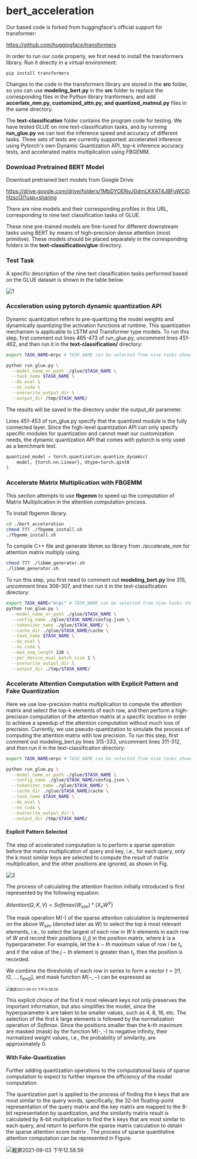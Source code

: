 # bert_acceleration

Our based code is forked from huggingface's official support for transformer:

https://github.com/huggingface/transformers

In order to run our code properly, we first need to install the transformers library. Run it directly in a virtual environment:

```
pip install transformers
```

Changes to the code in the transformers library are stored in the **src** folder, so you can use **modeling_bert.py** in the **src** folder to replace the corresponding files in the Python library tranformers, and add **accerlate_mm.py, customized_attn.py, and quantized_matmul.py** files in the same directory.

The **text-classification** folder contains the program code for testing. We have tested GLUE on nine text-classification tasks, and by running **run_glue.py** we can test the inference speed and accuracy of different tasks. Three sets of tests are currently supported: accelerated inference using Pytorch's own Dynamic Quantization API, top-k inference accuracy tests, and accelerated matrix multiplication using FBGEMM.



### Download Pretrained BERT Model

Download pretrianed bert models from Google Drive: 

https://drive.google.com/drive/folders/1MbDYOENvJGdmLKXAT4JBFoWCjDHzscOI?usp=sharing

There are nine models and their corresponding profiles in this URL, corresponding to nine text classification tasks of GLUE.

These nine pre-trained models are fine-tuned for different downstream tasks using BERT by means of high-precision dense attention (most primitive). These models should be placed separately in the corresponding folders in the **text-classification/glue** directory.



### Test Task 

A specific description of the nine text classification tasks performed based on the GLUE dataset is shown in the table below.

![1](./figs/1.png)



### Acceleration using pytorch dynamic quantization API

Dynamic quantization refers to pre-quantizing the model weights and dynamically quantizing the activation functions at runtime. This quantization mechanism is applicable to LSTM and Transformer type models. To run this step, first comment out lines 465-473 of run_glue.py, uncomment lines 451-462, and then run it in the **text-classification/** directory: 

```bash
export TASK_NAME=mrpc # TASK_NAME can be selected from nine tasks shown above

python run_glue.py \
  --model_name_or_path ./glue/$TASK_NAME \
  --task_name $TASK_NAME \
  --do_eval \
  --no_cuda \
  --overwrite_output_dir \
  --output_dir /tmp/$TASK_NAME/
```

The results will be saved in the directory under the output_dir parameter.

Lines 451-453 of run_glue.py specify that the quantized module is the fully connected layer. Since the high-level quantization API can only specify specific modules for quantization and cannot meet our customization needs, the dynamic quantization API that comes with pytorch is only used as a benchmark test.

```python
quantized_model = torch.quantization.quantize_dynamic(
	model, {torch.nn.Linear}, dtype=torch.qint8
)
```



### Accelerate Matrix Multiplication with FBGEMM

This section attempts to use **fbgemm** to speed up the computation of Matrix Multiplication in the attention computation process.

To install fbgemm library.

```bash
cd ./bert_acceleration
chmod 777 ./fbgemm_install.sh
./fbgemm_install.sh
```

To complie C++ file and generate libmm.so library from ./accelerate_mm for attention matrix multiply using.

```bash
chmod 777 ./libmm_generator.sh
./libmm_generator.sh
```

To run this step, you first need to comment out **modeling_bert.py** line 315, uncomment lines 306-307, and then run it in the text-classification directory:

```bash
export TASK_NAME="mrpc" # TASK_NAME can be selected from nine tasks shown above
python run_glue.py \
  --model_name_or_path ./glue/$TASK_NAME \
  --config_name ./glue/$TASK_NAME/config.json \
  --tokenizer_name ./glue/$TASK_NAME/ \
  --cache_dir ./glue/$TASK_NAME/cache \
  --task_name $TASK_NAME \
  --do_eval \
  --no_cuda \
  --max_seq_length 128 \
  --per_device_eval_batch_size 1 \
  --overwrite_output_dir \
  --output_dir ./tmp/$TASK_NAME/
```



### Accelerate Attention Computation with Explicit Pattern and Fake Quantization

Here we use low-precision matrix multiplication to compute the attention matrix and select the top-k elements of each row, and then perform a high-precision computation of the attention matrix at a specific location in order to achieve a speedup of the attention computation without much loss of precision. Currently, we use pseudo-quantization to simulate the process of computing the attention matrix with low precision. To run this step, first comment out modeling_bert.py lines 315-333, uncomment lines 311-312, and then run it in the text-classification directory:

```bash
export TASK_NAME=mrpc # TASK_NAME can be selected from nine tasks shown above

python run_glue.py \
  --model_name_or_path ./glue/$TASK_NAME \
  --config_name ./glue/$TASK_NAME/config.json \
  --tokenizer_name ./glue/$TASK_NAME/ \
  --cache_dir ./glue/$TASK_NAME/cache \
  --task_name $TASK_NAME \
  --do_eval \
  --no_cuda \
  --overwrite_output_dir \
  --output_dir /tmp/$TASK_NAME/
```

#### Explicit Pattern Selected

The step of accelerated computation is to perform a sparse operation before the matrix multiplication of query and key, i.e., for each query, only the k most similar keys are selected to compute the result of matrix multiplication, and the other positions are ignored, as shown in Fig.

![2](./figs/2.png)

The process of calculating the attention fraction initially introduced is first represented by the following equation:

$Attention(Q,K,V)=Softmax(W_{sim}) * (X_{v}W^V)$

The mask operation M(-) of the sparse attention calculation is implemented on the above $W_{sim}$ (denoted later as $W$) to select the top $k$ most relevant elements, i.e., to select the largest of each row in $W$ $k$ elements in each row of $W$ and record their positions $(i, j)$  in the position matrix, where $k$ is a hyperparameter. For example, let the $k-th$ maximum value of row $i$ be $t_i$, and if the value of the $j-th$ element is greater than $t_i$, then the position is recorded.

We combine the thresholds of each row in series to form a vector $t = [t1, t2, ..., t_{lenQ} ]$, and  mask function $M(-, -)$ can be expressed as

<img src="./figs/3.png" alt="截屏2021-09-03 下午12.58.59" style="zoom:67%;" />

This explicit choice of the first k most relevant keys not only preserves the important information, but also simplifies the model, since the hyperparameter k are taken to be smaller values, such as 4, 8, 16, etc. The selection of the first k large elements is followed by the normalization operation of $Softmax$. Since the positions smaller than the k-th maximum are masked (mask) by the function M(-, -) to negative infinity, their normalized weight values, i.e., the probability of similarity, are approximately 0.

#### 		With Fake-Quantization 

Further adding quantization operations to the computational basis of sparse computation to
expect to further improve the efficiency of the model computation. 

The quantization part is applied to the process of finding the k keys that are most similar to the query words, specifically, the 32-bit floating-point representation of the query matrix and the key matrix are mapped to the 8-bit representation by quantization, and the similarity matrix result is calculated by 8-bit multiplication to find the k keys that are most similar to each query, and return to perform the sparse matrix calculation to obtain the sparse attention score matrix . The process of sparse quantitative attention computation can be represented in Figure.

![截屏2021-09-03 下午12.58.59](./figs/4.png)


